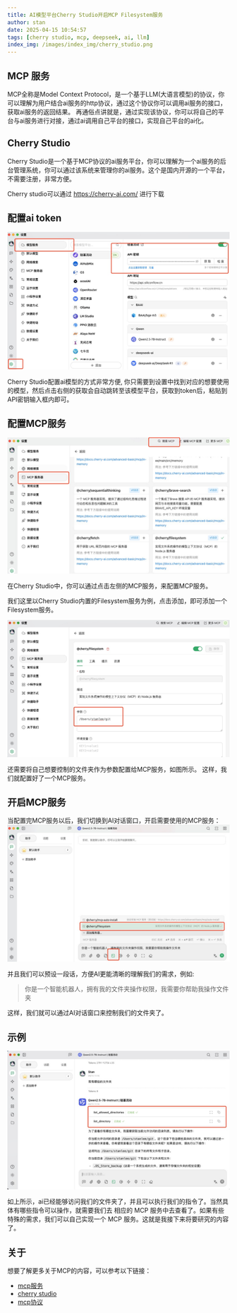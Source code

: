 ```yaml
---
title: AI模型平台Cherry Studio开启MCP Filesystem服务
author: stan
date: 2025-04-15 10:54:57
tags: [cherry studio, mcp, deepseek, ai, llm]
index_img: /images/index_img/cherry_studio.png
---
```


## MCP 服务

MCP全称是Model Context Protocol，是一个基于LLM(大语言模型)的协议，你可以理解为用户结合ai服务的http协议，通过这个协议你可以调用ai服务的接口，获取ai服务的返回结果。
再通俗点讲就是，通过实现该协议，你可以将自己的平台与ai服务进行对接，通过ai调用自己平台的接口，实现自己平台的ai化。

## Cherry Studio

Cherry Studio是一个基于MCP协议的ai服务平台，你可以理解为一个ai服务的后台管理系统，你可以通过该系统来管理你的ai服务。这个是国内开源的一个平台，不需要注册，非常方便。
 
Cherry studio可以通过 <https://cherry-ai.com/> 进行下载

## 配置ai token

![配置Token](/images/cherry-studio-mcp/1.jpg)

Cherry Studio配置ai模型的方式非常方便, 你只需要到设置中找到对应的想要使用的模型，然后点击右侧的获取会自动跳转至该模型平台，获取到token后，粘贴到API密钥输入框内即可。

## 配置MCP服务
![配置MCP](/images/cherry-studio-mcp/2.jpg)

在Cherry Studio中，你可以通过点击左侧的MCP服务，来配置MCP服务。

我们这里以Cherry Studio内置的Filesystem服务为例，点击添加，即可添加一个Filesystem服务。

![配置MCP](/images/cherry-studio-mcp/3.jpg)

还需要将自己想要控制的文件夹作为参数配置给MCP服务，如图所示。
这样，我们就配置好了一个MCP服务。

## 开启MCP服务

当配置完MCP服务以后，我们切换到AI对话窗口，开启需要使用的MCP服务：
![测试](/images/cherry-studio-mcp/4.jpg)

并且我们可以预设一段话，方便AI更能清晰的理解我们的需求，例如:

> 你是一个智能机器人，拥有我的文件夹操作权限，我需要你帮助我操作文件夹

这样，我们就可以通过AI对话窗口来控制我们的文件夹了。

## 示例

![测试](/images/cherry-studio-mcp/5.jpg)

如上所示，ai已经能够访问我们的文件夹了，并且可以执行我们的指令了。当然具体有哪些指令可以操作，就需要我们去 相应的 MCP 服务中去查看了。如果有些特殊的需求，我们可以自己实现一个 MCP 服务。这就是我接下来将要研究的内容了。

## 关于

想要了解更多关于MCP的内容，可以参考以下链接：

- [mcp服务](https://mcp.so)
- [cherry studio](https://github.com/CherryHQ/cherry-studio)
- [mcp协议](https://modelcontextprotocol.io/)
